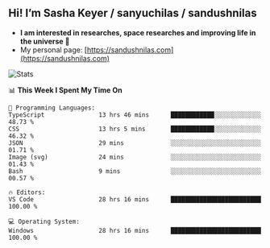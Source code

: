 ## Hi! I’m Sasha Keyer / sanyuchilas / sandushnilas

- **I am interested in researches, space researches and improving life in the universe 🌠**  
- My personal page: [https://sandushnilas.com](https://sandushnilas.com)

![Stats](https://github-readme-stats.vercel.app/api?username=sanyuchilas&show_icons=true&theme=react&hide=issues&count_private=true&layout=compact)

<!--START_SECTION:waka-->
📊 **This Week I Spent My Time On** 

```text
💬 Programming Languages: 
TypeScript               13 hrs 46 mins      ████████████░░░░░░░░░░░░░   48.73 % 
CSS                      13 hrs 5 mins       ████████████░░░░░░░░░░░░░   46.32 % 
JSON                     29 mins             ░░░░░░░░░░░░░░░░░░░░░░░░░   01.71 % 
Image (svg)              24 mins             ░░░░░░░░░░░░░░░░░░░░░░░░░   01.43 % 
Bash                     9 mins              ░░░░░░░░░░░░░░░░░░░░░░░░░   00.57 % 

🔥 Editors: 
VS Code                  28 hrs 16 mins      █████████████████████████   100.00 % 

💻 Operating System: 
Windows                  28 hrs 16 mins      █████████████████████████   100.00 % 
```


<!--END_SECTION:waka-->

